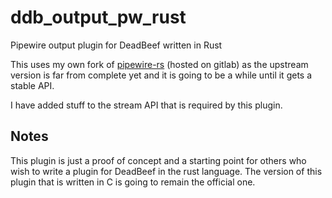 # ddb_output_pw_rust
Pipewire output plugin for DeadBeef written in Rust

This uses my own fork of [pipewire-rs](https://gitlab.freedesktop.org/saivert/pipewire-rs) (hosted on gitlab) as the upstream version is far from complete yet and it is going to be a while until it gets a stable API.

I have added stuff to the stream API that is required by this plugin.

## Notes
This plugin is just a proof of concept and a starting point for others who wish to write a plugin for DeadBeef in the rust language. The version of this plugin that is written in C is going to remain the official one.

